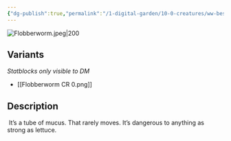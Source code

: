 ```yaml
---
{"dg-publish":true,"permalink":"/1-digital-garden/10-0-creatures/ww-bestiary/flobberworm/","tags":["#creature","beast"]}
---
```


![Flobberworm.jpeg|200](/img/user/1%20DIGITAL%20GARDEN/10.0%20CREATURES/(Attachments)/WW%20Bestiary/Flobberworm.jpeg)

## Variants
*Statblocks only visible to DM*
- [[Flobberworm CR 0.png]]

## Description

 It’s a tube of mucus. That rarely moves. It’s dangerous to anything as strong as lettuce.